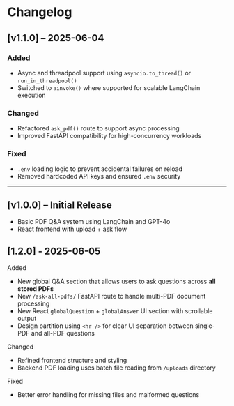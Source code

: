 # Changelog

## [v1.1.0] – 2025-06-04

### Added

- Async and threadpool support using `asyncio.to_thread()` or `run_in_threadpool()`
- Switched to `ainvoke()` where supported for scalable LangChain execution

### Changed

- Refactored `ask_pdf()` route to support async processing
- Improved FastAPI compatibility for high-concurrency workloads

### Fixed

- `.env` loading logic to prevent accidental failures on reload
- Removed hardcoded API keys and ensured `.env` security

---

## [v1.0.0] – Initial Release

- Basic PDF Q&A system using LangChain and GPT-4o
- React frontend with upload + ask flow

## [1.2.0] - 2025-06-05

Added

- New global Q&A section that allows users to ask questions across **all stored PDFs**
- New `/ask-all-pdfs/` FastAPI route to handle multi-PDF document processing
- New React `globalQuestion` + `globalAnswer` UI section with scrollable output
- Design partition using `<hr />` for clear UI separation between single-PDF and all-PDF questions

Changed

- Refined frontend structure and styling
- Backend PDF loading uses batch file reading from `/uploads` directory

Fixed

- Better error handling for missing files and malformed questions
